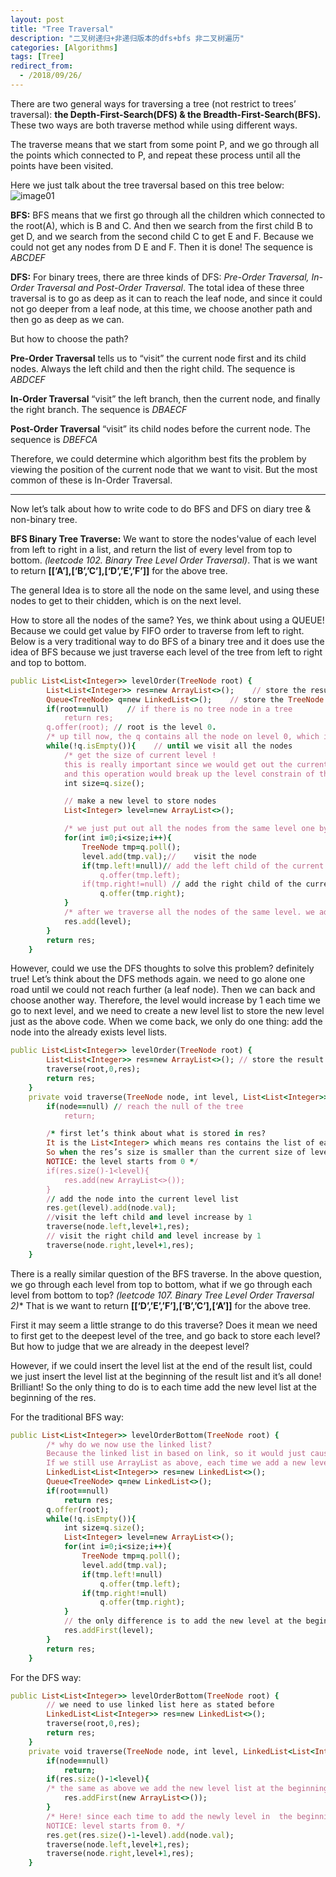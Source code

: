 ```yaml
---
layout: post
title: "Tree Traversal"
description: "二叉树递归+非递归版本的dfs+bfs 非二叉树遍历"
categories: [Algorithms]
tags: [Tree]
redirect_from:
  - /2018/09/26/
---
```


There are two general ways for traversing a tree (not restrict to trees’ traversal): **the Depth-First-Search(DFS) & the Breadth-First-Search(BFS).** These two ways are both traverse method while using different ways.


The traverse means that we start from some point P, and we go through all the points which connected to P, and repeat these process until all the points have been  visited. 

Here we just talk about the tree traversal based on this tree below:
![image01](http://sifanstephanie.github.io/assets/images/posts/tree1.png)


**BFS:** BFS means that we first go through all the children which connected to the root(A), which is B and C. And then we search from the first child B to get D, and we search from the second child C to get E and F. Because we could not get any nodes from D E and F. Then it is done! The sequence is *ABCDEF*

**DFS:** For binary trees, there are three kinds of DFS: *Pre-Order Traversal, In-Order Traversal and Post-Order Traversal*. The total idea of these three traversal is to go as deep as it can to reach the leaf node, and since it could not go deeper from a leaf node, at this time, we choose another path and then go as deep as we can.

But how to choose the path?

**Pre-Order Traversal** tells us to “visit” the current node first and its child nodes. Always the left child and then the right child. The sequence is *ABDCEF*

**In-Order Traversal** “visit” the left branch, then the current node, and finally the right branch. The sequence is *DBAECF*

**Post-Order Traversal** “visit” its child nodes before the current node. The sequence is *DBEFCA*

Therefore, we could determine which algorithm best fits the problem by viewing the position of the current node that we want to visit. But the most common of these is In-Order Traversal.

---
Now let’s talk about how to write code to do BFS and DFS on diary tree & non-binary tree.

**BFS Binary Tree Traverse:**
We want to store the nodes'value of each level from left to right in a list, and return the list of every level from top to bottom. *(leetcode 102. Binary Tree Level Order Traversal)*. That is we want to return **[[‘A’],[‘B’,’C’],[‘D’,’E’,’F’]]** for the above tree.

The general Idea is to store all the node on the same level, and using these nodes to get to their chidden, which is on the next level. 

How to store all the nodes of the same? Yes, we think about using a QUEUE! Because we could get value by FIFO order to traverse from left to right. Below is a very traditional way to do BFS of a binary tree and it does use the idea of BFS because we just traverse each level of the tree from left to right and top to bottom.


~~~ ruby
public List<List<Integer>> levelOrder(TreeNode root) {
        List<List<Integer>> res=new ArrayList<>();    // store the result
        Queue<TreeNode> q=new LinkedList<>();    // store the TreeNode
        if(root==null)    // if there is no tree node in a tree
            return res;
        q.offer(root); // root is the level 0.
        /* up till now, the q contains all the node on level 0, which is the root node.*/
        while(!q.isEmpty()){    // until we visit all the nodes
            /* get the size of current level ! 
            this is really important since we would get out the current nodes on level x and put in the nodes on level x+1, 
            and this operation would break up the level constrain of the queue.*/
            int size=q.size();    

            // make a new level to store nodes
            List<Integer> level=new ArrayList<>();

            /* we just put out all the nodes from the same level one by one and add their children in to the new level list */
            for(int i=0;i<size;i++){
                TreeNode tmp=q.poll();
                level.add(tmp.val);//    visit the node
                if(tmp.left!=null)// add the left child of the current node
                    q.offer(tmp.left);
                if(tmp.right!=null) // add the right child of the current node
                    q.offer(tmp.right);
            }
            /* after we traverse all the nodes of the same level. we add the final level list to the result.*/
            res.add(level);
        }
        return res;
    }
~~~ 

However, could we use the DFS thoughts to solve this problem? definitely true!
Let’s think about the DFS methods again. we need to go alone one road until we could not reach further (a leaf node). Then we can back and choose another way. Therefore, the level would increase by 1 each time we go to next level, and we need to create a new level list to store the new level just as the above code. When we come back, we only do one thing: add the node into the already exists level lists.

~~~ ruby
public List<List<Integer>> levelOrder(TreeNode root) {
        List<List<Integer>> res=new ArrayList<>(); // store the result
        traverse(root,0,res);
        return res;
    }
    private void traverse(TreeNode node, int level, List<List<Integer>> res){
        if(node==null) // reach the null of the tree
            return;

        /* first let’s think about what is stored in res? 
        It is the List<Integer> which means res contains the list of each level. 
        So when the res’s size is smaller than the current size of level we have reached, we need to add a new level list. 
        NOTICE: the level starts from 0 */
        if(res.size()-1<level){ 
            res.add(new ArrayList<>());
        }
        // add the node into the current level list
        res.get(level).add(node.val);
        //visit the left child and level increase by 1 
        traverse(node.left,level+1,res); 
        // visit the right child and level increase by 1
        traverse(node.right,level+1,res);
    }
~~~

There is a really similar question of the BFS traverse. In the above question, we go through each level from top to bottom, what if we go through each level from bottom to top? *(leetcode 107. Binary Tree Level Order Traversal 2)** That is we want to return **[[‘D’,’E’,’F’],[‘B’,’C’],[‘A’]]** for the above tree.

First it may seem a little strange to do this traverse? Does it mean we need to first get to the deepest level of the tree, and go back to store each level? But how to judge that we are already in the deepest level? 

However, if we could insert the level list at the end of the result list, could we just insert the level list at the beginning of the result list and it’s all done!
Brilliant! So the only thing to do is to each time add the new level list at the beginning of the res.

For the traditional BFS way:
~~~ ruby
public List<List<Integer>> levelOrderBottom(TreeNode root) {
        /* why do we now use the linked list? 
        Because the linked list in based on link, so it would just cause constant time to add the new level list at the beginning of res. 
        If we still use ArrayList as above, each time we add a new level list, we need to move all the list to next. */
        LinkedList<List<Integer>> res=new LinkedList<>();
        Queue<TreeNode> q=new LinkedList<>();
        if(root==null)
            return res;
        q.offer(root);
        while(!q.isEmpty()){
            int size=q.size();
            List<Integer> level=new ArrayList<>();
            for(int i=0;i<size;i++){
                TreeNode tmp=q.poll();
                level.add(tmp.val);
                if(tmp.left!=null)
                    q.offer(tmp.left);
                if(tmp.right!=null)
                    q.offer(tmp.right);
            }
            // the only difference is to add the new level at the beginning of res!
            res.addFirst(level);
        }
        return res;
    }
~~~

For the DFS way:
~~~ ruby
public List<List<Integer>> levelOrderBottom(TreeNode root) {
        // we need to use linked list here as stated before
        LinkedList<List<Integer>> res=new LinkedList<>();
        traverse(root,0,res);
        return res;
    }
    private void traverse(TreeNode node, int level, LinkedList<List<Integer>> res){
        if(node==null)
            return;
        if(res.size()-1<level){
        /* the same as above we add the new level list at the beginning of the res. */
            res.addFirst(new ArrayList<>());
        }
        /* Here! since each time to add the newly level in  the beginning, so there is some simple math to do to get the correct level. 
        NOTICE: level starts from 0. */
        res.get(res.size()-1-level).add(node.val);
        traverse(node.left,level+1,res);
        traverse(node.right,level+1,res);
    }

~~~


